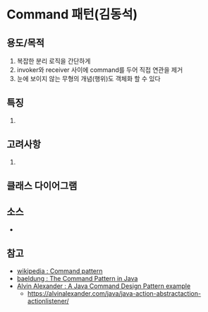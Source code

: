 # Command 패턴(김동석)
## 용도/목적
1. 복잡한 분리 로직을 간단하게
1. invoker와 receiver 사이에 command를 두어 직접 연관을 제거
1. 눈에 보이지 않는 무형의 개념(행위)도 객체화 할 수 있다

## 특징
1. 

## 고려사항
1. 

## 클래스 다이어그램


## 소스
* 

## 참고

* [wikipedia : Command pattern](https://en.wikipedia.org/wiki/Command_pattern)
* [baeldung : The Command Pattern in Java](https://www.baeldung.com/java-command-pattern)
* [Alvin Alexander : A Java Command Design Pattern example](https://alvinalexander.com/java/java-command-design-pattern-in-java-examples/)
  + https://alvinalexander.com/java/java-action-abstractaction-actionlistener/